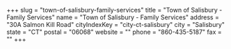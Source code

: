 +++
slug = "town-of-salisbury-family-services"
title = "Town of Salisbury - Family Services"
name = "Town of Salisbury - Family Services"
address = "30A Salmon Kill Road"
cityIndexKey = "city-ct-salisbury"
city = "Salisbury"
state = "CT"
postal = "06068"
website = ""
phone = "860-435-5187"
fax = ""
+++
